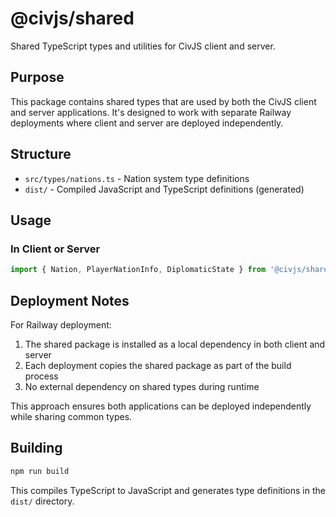 # @civjs/shared

Shared TypeScript types and utilities for CivJS client and server.

## Purpose

This package contains shared types that are used by both the CivJS client and server applications. It's designed to work with separate Railway deployments where client and server are deployed independently.

## Structure

- `src/types/nations.ts` - Nation system type definitions
- `dist/` - Compiled JavaScript and TypeScript definitions (generated)

## Usage

### In Client or Server

```typescript
import { Nation, PlayerNationInfo, DiplomaticState } from '@civjs/shared';
```

## Deployment Notes

For Railway deployment:

1. The shared package is installed as a local dependency in both client and server
2. Each deployment copies the shared package as part of the build process
3. No external dependency on shared types during runtime

This approach ensures both applications can be deployed independently while sharing common types.

## Building

```bash
npm run build
```

This compiles TypeScript to JavaScript and generates type definitions in the `dist/` directory.